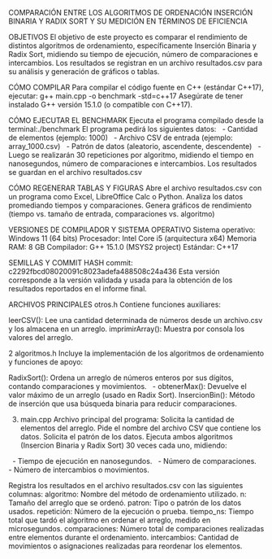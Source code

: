 COMPARACIÓN ENTRE LOS ALGORITMOS DE ORDENACIÓN INSERCIÓN BINARIA Y RADIX SORT Y SU MEDICIÓN EN TÉRMINOS DE EFICIENCIA

OBJETIVOS
El objetivo de este proyecto es comparar el rendimiento de distintos algoritmos de ordenamiento, específicamente Inserción Binaria y Radix Sort, midiendo su tiempo de ejecución, número de comparaciones e intercambios. Los resultados se registran en un archivo resultados.csv para su  análisis y generación de gráficos o tablas.

CÓMO COMPILAR
Para compilar el código fuente en C++ (estándar C++17), ejecutar: g++ main.cpp -o benchmark -std=c++17
Asegúrate de tener instalado G++ versión 15.1.0 (o compatible con C++17).

CÓMO EJECUTAR EL BENCHMARK
Ejecuta el programa compilado desde la terminal:./benchmark
El programa pedirá los siguientes datos:
 	- Cantidad de elementos (ejemplo: 1000)
 	- Archivo CSV de entrada (ejemplo: array_1000.csv)
 	- Patrón de datos (aleatorio, ascendente, descendente)
 	- Luego se realizarán 30 repeticiones por algoritmo, midiendo el tiempo en nanosegundos, número de comparaciones e intercambios.
Los resultados se guardan en el archivo resultados.csv

CÓMO REGENERAR TABLAS Y FIGURAS
Abre el archivo resultados.csv con un programa como Excel, LibreOffice Calc o Python.
Analiza los datos promediando tiempos y comparaciones.
Genera gráficos de rendimiento (tiempo vs. tamaño de entrada, comparaciones vs. algoritmo)

VERSIONES DE COMPILADOR Y SISTEMA OPERATIVO
Sistema operativo: 	Windows 11 (64 bits)
Procesador: 		    Intel Core i5 (arquitectura x64)
Memoria RAM: 		    8 GB
Compilador: 		    G++ 15.1.0 (MSYS2 project)
Estándar: 		      C++17

SEMILLAS Y COMMIT HASH
commit: c2292fbcd08020091c8023adefa488508c24a436
Esta versión corresponde a la versión validada y usada para la obtención de los resultados reportados en el informe final.

ARCHIVOS PRINCIPALES
otros.h
Contiene funciones auxiliares:

leerCSV(): 		Lee una cantidad determinada de números desde un archivo.csv y los almacena en un arreglo.
imprimirArray():	Muestra por consola los valores del arreglo.

2 algoritmos.h
Incluye la implementación de los algoritmos de ordenamiento y funciones de apoyo:

RadixSort(): 		  Ordena un arreglo de números enteros por sus dígitos, contando comparaciones y movimientos.
 	- obtenerMax(): Devuelve el valor máximo de un arreglo (usado en Radix Sort).
InsercionBin(): 	Método de inserción que usa búsqueda binaria para reducir comparaciones.

3. main.cpp
Archivo principal del programa:
Solicita la cantidad de elementos del arreglo.
Pide el nombre del archivo CSV que contiene los datos.
Solicita el patrón de los datos.
Ejecuta ambos algoritmos (Insercion Binaria y Radix Sort) 30 veces cada uno, midiendo:

 	- Tiempo de ejecución en nanosegundos.
 	- Número de comparaciones.
 	- Número de intercambios o movimientos.

Registra los resultados en el archivo resultados.csv con las siguientes columnas:
algoritmo: 		    Nombre del método de ordenamiento utilizado.
n: 			          Tamaño del arreglo que se ordenó.
patron: 		      Tipo o patrón de los datos usados.
repetición: 		  Número de la ejecución o prueba.
tiempo_ns: 		    Tiempo total que tardó el algoritmo en ordenar el arreglo, medido en microsegundos.
comparaciones:		Número total de comparaciones realizadas entre elementos durante el ordenamiento.
intercambios:		  Cantidad de movimientos o asignaciones realizadas para reordenar los elementos.
